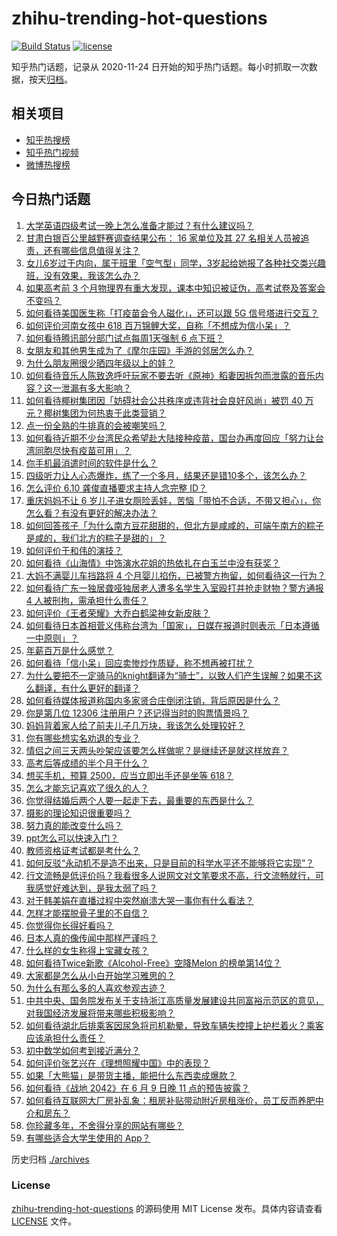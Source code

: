 # zhihu-trending-hot-questions

[![Build Status](https://github.com/justjavac/zhihu-trending-hot-questions/workflows/ci/badge.svg?branch=master)](https://github.com/justjavac/zhihu-trending-hot-questions/actions)
[![license](https://img.shields.io/github/license/justjavac/zhihu-trending-hot-questions)](https://github.com/justjavac/zhihu-trending-hot-questions/blob/master/LICENSE)

知乎热门话题，记录从 2020-11-24 日开始的知乎热门话题。每小时抓取一次数据，按天[归档](./archives)。

## 相关项目

- [知乎热搜榜](https://github.com/justjavac/zhihu-trending-top-search)
- [知乎热门视频](https://github.com/justjavac/zhihu-trending-hot-video)
- [微博热搜榜](https://github.com/justjavac/weibo-trending-hot-search)

## 今日热门话题

<!-- BEGIN -->
<!-- 最后更新时间 Sat Jun 12 2021 01:22:34 GMT+0800 (China Standard Time) -->

1. [大学英语四级考试一晚上怎么准备才能过？有什么建议吗？](https://www.zhihu.com/question/360759673)
2. [甘肃白银百公里越野赛调查结果公布： 16 家单位及其 27
   名相关人员被追责，还有哪些信息值得关注？](https://www.zhihu.com/question/464487115)
3. [女儿6岁过于内向，属于班里「空气型」同学，3岁起给她报了各种社交类兴趣班，没有效果，我该怎么办？](https://www.zhihu.com/question/464021053)
4. [如果高考前 3
   个月物理界有重大发现，课本中知识被证伪，高考试卷及答案会不变吗？](https://www.zhihu.com/question/463553981)
5. [如何看待美国医生称「打疫苗会令人磁化」，还可以跟 5G
   信号塔进行交互？](https://www.zhihu.com/question/464299413)
6. [如何评价河南女孩中 618 百万锦鲤大奖，自称「不想成为信小呆」？](https://www.zhihu.com/question/464239351)
7. [如何看待腾讯部分部门试点每周1天强制 6 点下班？](https://www.zhihu.com/question/464450515)
8. [女朋友和其他男生成为了《摩尔庄园》手游的邻居怎么办？](https://www.zhihu.com/question/463203335)
9. [为什么朋友圈很少晒四年级以上的娃？](https://www.zhihu.com/question/462953490)
10. [如何看待音乐人陈致逸呼吁玩家不要去听《原神》稻妻因拆包而泄露的音乐内容？这一泄漏有多大影响？](https://www.zhihu.com/question/464281976)
11. [如何看待椰树集团因「妨碍社会公共秩序或违背社会良好风尚」被罚 40
    万元？椰树集团为何热衷于此类营销？](https://www.zhihu.com/question/464473879)
12. [点一份全熟的牛排真的会被嘲笑吗？](https://www.zhihu.com/question/58762730)
13. [如何看待近期不少台湾民众希望赴大陆接种疫苗，国台办再度回应「努力让台湾同胞尽快有疫苗可用」？](https://www.zhihu.com/question/464418798)
14. [你手机最消遣时间的软件是什么？](https://www.zhihu.com/question/355195888)
15. [四级听力让人心态爆炸，练了一个多月，结果还是错10多个，该怎么办？](https://www.zhihu.com/question/433197471)
16. [怎么评价 6.10 龚俊直播要求主持人念完整 ID？](https://www.zhihu.com/question/464365051)
17. [重庆妈妈不让 6
    岁儿子进女厕险丢娃，苦恼「带怕不合适，不带又担心」，你怎么看？有没有更好的解决办法？](https://www.zhihu.com/question/463835106)
18. [如何回答孩子「为什么南方豆花甜甜的，但北方是咸咸的，可端午南方的粽子是咸的，我们北方的粽子是甜的」？](https://www.zhihu.com/question/463726781)
19. [如何评价于和伟的演技？](https://www.zhihu.com/question/48335002)
20. [如何看待《山海情》中饰演水花姐的热依扎在白玉兰中没有获奖？](https://www.zhihu.com/question/464344108)
21. [大妈不满婴儿车挡路将 4
    个月婴儿掐伤，已被警方拘留，如何看待这一行为？](https://www.zhihu.com/question/464404071)
22. [如何看待广东一独居聋哑独居老人遭多名学生入室殴打并抢走财物？警方通报 4
    人被刑拘，需承担什么责任？](https://www.zhihu.com/question/464245440)
23. [如何评价《王者荣耀》大乔白鹤梁神女新皮肤？](https://www.zhihu.com/question/464267687)
24. [如何看待日本首相菅义伟称台湾为「国家」，日媒在报道时则表示「日本遵循一中原则」？](https://www.zhihu.com/question/464290695)
25. [年薪百万是什么感觉？](https://www.zhihu.com/question/394637216)
26. [如何看待「信小呆」回应卖惨炒作质疑，称不想再被打扰？](https://www.zhihu.com/question/463236322)
27. [为什么要把不一定骑马的knight翻译为“骑士”，以致人们产生误解？如果不这么翻译，有什么更好的翻译？](https://www.zhihu.com/question/454202202)
28. [如何看待媒体报道称国内多家贤合庄倒闭注销，背后原因是什么？](https://www.zhihu.com/question/464128187)
29. [你是第几位 12306 注册用户？还记得当时的购票情景吗？](https://www.zhihu.com/question/464291082)
30. [妈妈背着家人给了前夫儿子几万块，我该怎么处理较好？](https://www.zhihu.com/question/463949860)
31. [你有哪些想实名劝退的专业？](https://www.zhihu.com/question/463744125)
32. [情侣之间三天两头吵架应该要怎么样做呢？是继续还是就这样放弃？](https://www.zhihu.com/question/306964200)
33. [高考后等成绩的半个月干什么？](https://www.zhihu.com/question/463996138)
34. [想买手机，预算 2500，应当立即出手还是坐等 618？](https://www.zhihu.com/question/449010803)
35. [怎么才能忘记喜欢了很久的人？](https://www.zhihu.com/question/456682944)
36. [你觉得结婚后两个人要一起走下去，最重要的东西是什么？](https://www.zhihu.com/question/462707693)
37. [摄影的理论知识很重要吗？](https://www.zhihu.com/question/440382270)
38. [努力真的能改变什么吗？](https://www.zhihu.com/question/463071441)
39. [ppt怎么可以快速入门？](https://www.zhihu.com/question/344423145)
40. [教师资格证考试都是考什么？](https://www.zhihu.com/question/314936018)
41. [如何反驳“永动机不是造不出来，只是目前的科学水平还不能够将它实现”？](https://www.zhihu.com/question/459256609)
42. [行文流畅是低评价吗？我看很多人说网文对文笔要求不高，行文流畅就行，可我感觉好难达到，是我太弱了吗？](https://www.zhihu.com/question/463769238)
43. [对于韩美娟在直播过程中突然崩溃大哭一事你有什么看法？](https://www.zhihu.com/question/463914779)
44. [怎样才能摆脱骨子里的不自信？](https://www.zhihu.com/question/327333707)
45. [你觉得你长得好看吗？](https://www.zhihu.com/question/429414606)
46. [日本人真的像传闻中那样严谨吗？](https://www.zhihu.com/question/20347612)
47. [什么样的女生称得上宝藏女孩？](https://www.zhihu.com/question/315331056)
48. [如何看待Twice新歌《Alcohol-Free》空降Melon
    的榜单第14位？](https://www.zhihu.com/question/464114702)
49. [大家都是怎么从小白开始学习雅思的？](https://www.zhihu.com/question/288558270)
50. [为什么有那么多的人喜欢参观古迹？](https://www.zhihu.com/question/290915559)
51. [中共中央、国务院发布关于支持浙江高质量发展建设共同富裕示范区的意见，对我国经济发展将带来哪些积极影响？](https://www.zhihu.com/question/464319522)
52. [如何看待湖北后排乘客因尿急将司机勒晕，导致车辆失控撞上护栏着火？乘客应该承担什么责任？](https://www.zhihu.com/question/463527409)
53. [初中数学如何考到接近满分？](https://www.zhihu.com/question/268169984)
54. [如何评价张艺兴在《理想照耀中国》中的表现？](https://www.zhihu.com/question/464195351)
55. [如果「大熊猫」是带货主播，能把什么东西卖成爆款？](https://www.zhihu.com/question/464055248)
56. [如何看待《战地 2042》在 6 月 9 日晚 11
    点的预告披露？](https://www.zhihu.com/question/464165512)
57. [如何看待互联网大厂房补乱象：租房补贴带动附近房租涨价，员工反而养肥中介和房东？](https://www.zhihu.com/question/464358170)
58. [你珍藏多年，不舍得分享的网站有哪些？](https://www.zhihu.com/question/387667065)
59. [有哪些适合大学生使用的 App？](https://www.zhihu.com/question/21482079)

<!-- END -->

历史归档 [./archives](./archives)

### License

[zhihu-trending-hot-questions](https://github.com/justjavac/zhihu-trending-hot-questions)
的源码使用 MIT License 发布。具体内容请查看 [LICENSE](./LICENSE) 文件。
